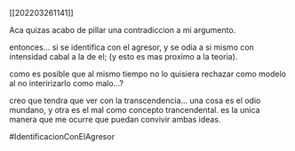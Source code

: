 [[202203261141]]

Aca quizas acabo de pillar una contradiccion a mi argumento.

entonces... si se identifica con el agresor, y se odia a si mismo con intensidad cabal a la de el; (y esto es mas proximo a la teoria).

como es posible que al mismo tiempo no lo quisiera rechazar como modelo al no interirizarlo como malo...?

creo que tendra que ver con la transcendencia... una cosa es el odio mundano, y otra es el mal como concepto trancendental. es la unica manera que me ocurre que puedan convivir ambas ideas.

#IdentificacionConElAgresor 
